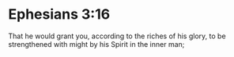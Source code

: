 # Ephesians 3:16

That he would grant you, according to the riches of his glory, to be strengthened with might by his Spirit in the inner man;